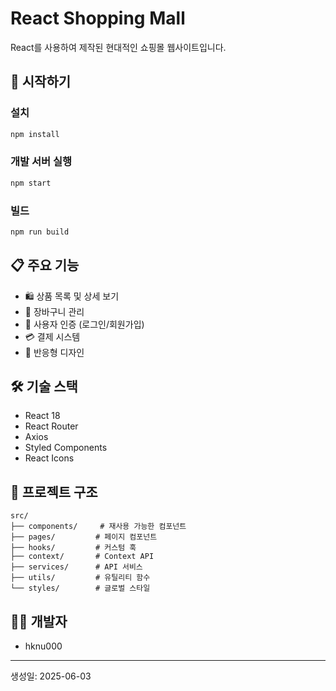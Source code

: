 # React Shopping Mall

React를 사용하여 제작된 현대적인 쇼핑몰 웹사이트입니다.

## 🚀 시작하기

### 설치
```bash
npm install
```

### 개발 서버 실행
```bash
npm start
```

### 빌드
```bash
npm run build
```

## 📋 주요 기능

- 🛍️ 상품 목록 및 상세 보기
- 🛒 장바구니 관리
- 👤 사용자 인증 (로그인/회원가입)
- 💳 결제 시스템
- 📱 반응형 디자인

## 🛠️ 기술 스택

- React 18
- React Router
- Axios
- Styled Components
- React Icons

## 📁 프로젝트 구조

```
src/
├── components/     # 재사용 가능한 컴포넌트
├── pages/         # 페이지 컴포넌트
├── hooks/         # 커스텀 훅
├── context/       # Context API
├── services/      # API 서비스
├── utils/         # 유틸리티 함수
└── styles/        # 글로벌 스타일
```

## 👨‍💻 개발자

- hknu000

---
생성일: 2025-06-03